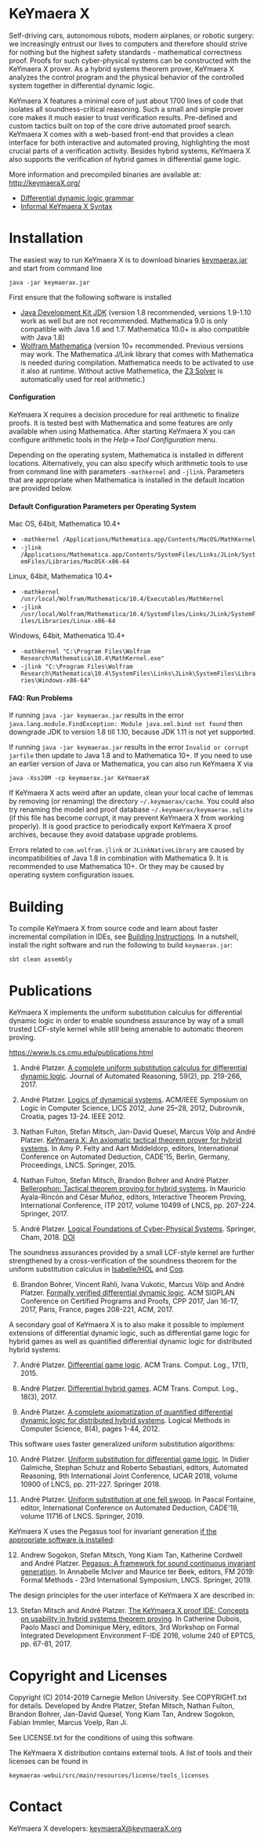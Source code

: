 KeYmaera X
==========

Self-driving cars, autonomous robots, modern airplanes, or robotic surgery: we increasingly entrust our lives to computers and therefore should strive for nothing but the highest safety standards - mathematical correctness proof. Proofs for such cyber-physical systems can be constructed with the KeYmaera X prover. As a hybrid systems theorem prover, KeYmaera X analyzes the control program and the physical behavior of the controlled system together in differential dynamic logic.

KeYmaera X features a minimal core of just about 1700 lines of code that isolates all soundness-critical reasoning. Such a small and simple prover core makes it much easier to trust verification results. Pre-defined and custom tactics built on top of the core drive automated proof search. KeYmaera X comes with a web-based front-end that provides a clean interface for both interactive and automated proving, highlighting the most crucial parts of a verification activity. Besides hybrid systems, KeYmaera X also supports the verification of hybrid games in differential game logic.

More information and precompiled binaries are available at:
  http://keymaeraX.org/

* [Differential dynamic logic grammar](http://keymaerax.org/doc/dL-grammar.md)
* [Informal KeYmaera X Syntax](https://github.com/LS-Lab/KeYmaeraX-release/wiki/KeYmaera-X-Syntax-and-Informal-Semantics)

Installation
============
The easiest way to run KeYmaera X is to download binaries 
[keymaerax.jar](http://keymaerax.org/keymaerax.jar) and start from command line

    java -jar keymaerax.jar

First ensure that the following software is installed
- [Java Development Kit JDK](https://java.com/download)
  (version 1.8 recommended, versions 1.9-1.10 work as well but are not recommended. Mathematica 9.0 is only compatible with Java 1.6 and 1.7. Mathematica 10.0+ is also compatible with Java 1.8)
- [Wolfram Mathematica](https://www.wolfram.com/mathematica/)
  (version 10+ recommended. Previous versions may work.
  The Mathematica J/Link library that comes with Mathematica is needed during compilation. Mathematica needs to be activated to use it also at runtime.
  Without active Mathemetica, the [Z3 Solver](https://github.com/Z3Prover/z3) is automatically used for real arithmetic.)

#### Configuration
KeYmaera X requires a decision procedure for real arithmetic to finalize proofs. It is tested best with Mathematica and some features are only available when using Mathematica.
After starting KeYmaera X you can configure arithmetic tools in the _Help->Tool Configuration_ menu.

Depending on the operating system, Mathematica is installed in different locations. 
Alternatively, you can also specify which arithmetic tools to use from command line with
parameters `-mathkernel` and `-jlink`. Parameters that are appropriate when
Mathematica is installed in the default location are provided below.

#### Default Configuration Parameters per Operating System
Mac OS, 64bit, Mathematica 10.4+
* `-mathkernel /Applications/Mathematica.app/Contents/MacOS/MathKernel`
* `-jlink /Applications/Mathematica.app/Contents/SystemFiles/Links/JLink/SystemFiles/Libraries/MacOSX-x86-64`

Linux, 64bit, Mathematica 10.4+
* `-mathkernel /usr/local/Wolfram/Mathematica/10.4/Executables/MathKernel`
* `-jlink /usr/local/Wolfram/Mathematica/10.4/SystemFiles/Links/JLink/SystemFiles/Libraries/Linux-x86-64`

Windows, 64bit, Mathematica 10.4+
* `-mathkernel "C:\Program Files\Wolfram Research\Mathematica\10.4\MathKernel.exe"`
* `-jlink "C:\Program Files\Wolfram Research\Mathematica\10.4\SystemFiles\Links\JLink\SystemFiles\Libraries\Windows-x86-64"`

#### FAQ: Run Problems

If running `java -jar keymaerax.jar` results in the error `java.lang.module.FindException: Module java.xml.bind not found` then downgrade JDK to version 1.8 till 1.10, because JDK 1.11 is not yet supported.

If running `java -jar keymaerax.jar` results in the error `Invalid or corrupt jarfile` then update to Java 1.8 and to Mathematica 10+.
If you need to use an earlier version of Java or Mathematica, you can also run KeYmaera X via

    java -Xss20M -cp keymaerax.jar KeYmaeraX

If KeYmaera X acts weird after an update, clean your local cache of lemmas by removing (or renaming) the directory `~/.keymaerax/cache`.
You could also try renaming the model and proof database `~/.keymaerax/keymaerax.sqlite` (if this file has become corrupt, it may prevent KeYmaera X from working properly). It is good practice to periodically export KeYmaera X proof archives, because they avoid database upgrade problems.

Errors related to `com.wolfram.jlink` or `JLinkNativeLibrary` are caused by incompatibilities of Java 1.8 in combination with Mathematica 9. It is recommended to use Mathematica 10+. Or they may be caused by operating system configuration issues.


Building
========
To compile KeYmaera X from source code and learn about faster incremental compilation in IDEs, see [Building Instructions](https://github.com/LS-Lab/KeYmaeraX-release/wiki/Building-Instructions).
In a nutshell, install the right software and run the following to build `keymaerax.jar`:

    sbt clean assembly

Publications
============

KeYmaera X implements the uniform substitution calculus for differential dynamic logic in order to enable soundness assurance by way of a small trusted LCF-style kernel while still being amenable to automatic theorem proving.

https://www.ls.cs.cmu.edu/publications.html

1. André Platzer. 
[A complete uniform substitution calculus for differential dynamic logic](https://doi.org/10.1007/s10817-016-9385-1).
Journal of Automated Reasoning, 59(2), pp. 219-266, 2017.

2. André Platzer.
[Logics of dynamical systems](https://doi.org/10.1109/LICS.2012.13).
ACM/IEEE Symposium on Logic in Computer Science, LICS 2012, June 25–28, 2012, Dubrovnik, Croatia, pages 13-24. IEEE 2012.

3. Nathan Fulton, Stefan Mitsch, Jan-David Quesel, Marcus Völp and André Platzer. 
[KeYmaera X: An axiomatic tactical theorem prover for hybrid systems](https://doi.org/10.1007/978-3-319-21401-6_36).
In Amy P. Felty and Aart Middeldorp, editors, International Conference on Automated Deduction, CADE'15, Berlin, Germany, Proceedings, LNCS. Springer, 2015. 

4. Nathan Fulton, Stefan Mitsch, Brandon Bohrer and André Platzer. 
[Bellerophon: Tactical theorem proving for hybrid systems](https://doi.org/10.1007/978-3-319-66107-0_14).
In Mauricio Ayala-Rincón and César Muñoz, editors, Interactive Theorem Proving, International Conference, ITP 2017, volume 10499 of LNCS, pp. 207-224. Springer, 2017. 

5. André Platzer.
[Logical Foundations of Cyber-Physical Systems](http://lfcps.org/lfcps/).
Springer, Cham, 2018.
[DOI](https://doi.org/10.1007/978-3-319-63588-0)

The soundness assurances provided by a small LCF-style kernel are further strengthened by a cross-verification of the soundness theorem for the uniform substitution calculus in [Isabelle/HOL](https://github.com/LS-Lab/Isabelle-dL) and [Coq](https://github.com/LS-Lab/Coq-dL).

6. Brandon Bohrer, Vincent Rahli, Ivana Vukotic, Marcus Völp and André Platzer.
[Formally verified differential dynamic logic](https://doi.org/10.1145/3018610.3018616).
ACM SIGPLAN Conference on Certified Programs and Proofs, CPP 2017, Jan 16-17, 2017, Paris, France, pages 208-221, ACM, 2017.

A secondary goal of KeYmaera X is to also make it possible to implement extensions of differential dynamic logic, such as differential game logic for hybrid games as well as quantified differential dynamic logic for distributed hybrid systems:

7. André Platzer. 
[Differential game logic](https://doi.org/10.1145/2817824).
ACM Trans. Comput. Log., 17(1), 2015.

8. André Platzer. 
[Differential hybrid games](https://doi.org/10.1145/3091123).
ACM Trans. Comput. Log., 18(3), 2017.

9. André Platzer.
[A complete axiomatization of quantified differential dynamic logic for distributed hybrid systems](https://doi.org/10.2168/LMCS-8(4:17)2012).
Logical Methods in Computer Science, 8(4), pages 1-44, 2012.

This software uses faster generalized uniform substitution algorithms:

10. André Platzer.
[Uniform substitution for differential game logic](https://doi.org/10.1007/978-3-319-94205-6_15).
In Didier Galmiche, Stephan Schulz and Roberto Sebastiani, editors, Automated Reasoning, 9th International Joint Conference, IJCAR 2018, volume 10900 of LNCS, pp. 211-227. Springer 2018.

11. André Platzer.
[Uniform substitution at one fell swoop](https://doi.org/10.1007/978-3-030-29436-6_25).
In Pascal Fontaine, editor, International Conference on Automated Deduction, CADE'19, volume 11716 of LNCS. Springer, 2019.

KeYmaera X uses the Pegasus tool for invariant generation [if the appropriate software is installed](http://pegasus.keymaeraX.org/):

12. Andrew Sogokon, Stefan Mitsch, Yong Kiam Tan, Katherine Cordwell and André Platzer. 
[Pegasus: A framework for sound continuous invariant generation](https://lfcps.org/pub/Pegasus.pdf). 
In Annabelle McIver and Maurice ter Beek, editors, FM 2019: Formal Methods - 23rd International Symposium, LNCS. Springer, 2019.

The design principles for the user interface of KeYmaera X are described in:

13. Stefan Mitsch and André Platzer. 
[The KeYmaera X proof IDE: Concepts on usability in hybrid systems theorem proving](https://doi.org/10.4204/EPTCS.240.5). 
In Catherine Dubois, Paolo Masci and Dominique Méry, editors, 3rd Workshop on Formal Integrated Development Environment F-IDE 2016, volume 240 of EPTCS, pp. 67-81, 2017.

Copyright and Licenses
======================

Copyright (C) 2014-2019 Carnegie Mellon University. See COPYRIGHT.txt for details.
Developed by Andre Platzer, Stefan Mitsch, Nathan Fulton, Brandon Bohrer, Jan-David Quesel, Yong Kiam Tan, Andrew Sogokon, Fabian Immler, Marcus Voelp, Ran Ji.

See LICENSE.txt for the conditions of using this software.

The KeYmaera X distribution contains external tools. A list of tools and their licenses can be found in

    keymaerax-webui/src/main/resources/license/tools_licenses

Contact
=======

KeYmaera X developers: keymaeraX@keymaeraX.org
